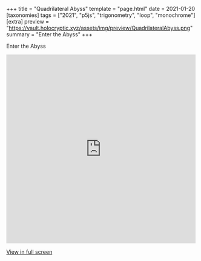 +++
title = "Quadrilateral Abyss"
template = "page.html"
date = 2021-01-20
[taxonomies]
tags = ["2021", "p5js", "trigonometry", "loop", "monochrome"]
[extra]
preview = "https://vault.holocryptic.xyz/assets/img/preview/QuadrilateralAbyss.png"
summary = "Enter the Abyss"
+++

Enter the Abyss

<embed
type="text/html"
src="https://vault.holocryptic.xyz/src/2021/QuadrilateralAbyss"
width="500"
height="500"
/>

<a target=_blank href="https://vault.holocryptic.xyz/src/2021/QuadrilateralAbyss">View in full screen</a>